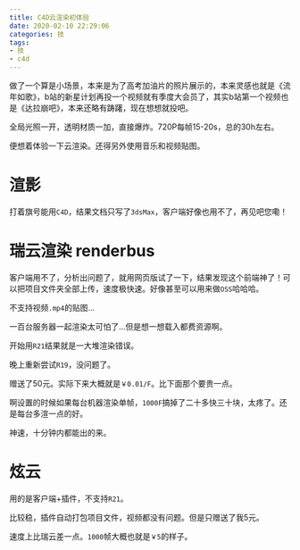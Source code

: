 ```yaml
---
title: C4D云渲染初体验
date: 2020-02-10 22:29:06
categories: 技
tags:
- 技
- c4d
---
```


做了一个算是小场景，本来是为了高考加油片的照片展示的，本来灵感也就是《流年如歌》，b站的新星计划再投一个视频就有季度大会员了，其实b站第一个视频也是《达拉崩吧》，本来还略有踌躇，现在想想就投吧。

全局光照一开，透明材质一加，直接爆炸。720P每帧15-20s，总的30h左右。

便想着体验一下云渲染。还得另外使用音乐和视频贴图。

# 渲影

打着旗号能用`C4D`，结果文档只写了`3dsMax`，客户端好像也用不了，再见吧您嘞！

# 瑞云渲染 renderbus

客户端用不了，分析出问题了，就用网页版试了一下，结果发现这个前端神了！可以把项目文件夹全部上传，速度极快速。好像甚至可以用来做`OSS`哈哈哈。

不支持视频`.mp4`的贴图...

一百台服务器一起渲染太可怕了...但是想一想载入都费资源啊。

开始用`R21`结果就是一大堆渲染错误。

晚上重新尝试`R19`，没问题了。

赠送了50元。实际下来大概就是`￥0.01/F`。比下面那个要贵一点。

啊设置的时候如果每台机器渲染单帧，`1000F`搞掉了二十多快三十块，太疼了。还是每台多渲一点的好。

神速，十分钟内都能出的来。

# 炫云

用的是客户端+插件，不支持`R21`。

比较稳，插件自动打包项目文件，视频都没有问题。但是只赠送了我5元。

速度上比瑞云差一点。`1000`帧大概也就是`￥5`的样子。
